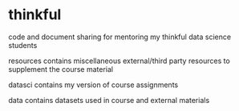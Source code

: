# thinkful
code and document sharing for mentoring my thinkful data science students

resources contains miscellaneous external/third party resources to supplement the course material

datasci contains my version of course assignments

data contains datasets used in course and external materials
